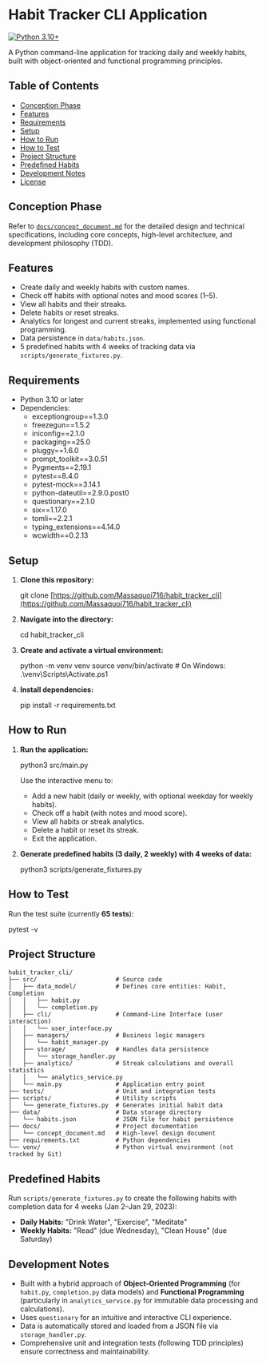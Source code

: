 # Habit Tracker CLI Application

[![Python 3.10+](https://img.shields.io/badge/Python-3.10%2B-blue.svg)](https://www.python.org/downloads/release/python-3100/)


A Python command-line application for tracking daily and weekly habits, built with object-oriented and functional programming principles.

## Table of Contents

* [Conception Phase](#conception-phase)
* [Features](#features)
* [Requirements](#requirements)
* [Setup](#setup)
* [How to Run](#how-to-run)
* [How to Test](#how-to-test)
* [Project Structure](#project-structure)
* [Predefined Habits](#predefined-habits)
* [Development Notes](#development-notes)
* [License](#license)

## Conception Phase

Refer to [`docs/concept_document.md`](./docs/concept_document.md) for the detailed design and technical specifications, including core concepts, high-level architecture, and development philosophy (TDD).

## Features

* Create daily and weekly habits with custom names.
* Check off habits with optional notes and mood scores (1–5).
* View all habits and their streaks.
* Delete habits or reset streaks.
* Analytics for longest and current streaks, implemented using functional programming.
* Data persistence in `data/habits.json`.
* 5 predefined habits with 4 weeks of tracking data via `scripts/generate_fixtures.py`.

## Requirements

- Python 3.10 or later
- Dependencies:
  - exceptiongroup==1.3.0
  - freezegun==1.5.2
  - iniconfig==2.1.0
  - packaging==25.0
  - pluggy==1.6.0
  - prompt_toolkit==3.0.51
  - Pygments==2.19.1
  - pytest==8.4.0
  - pytest-mock==3.14.1
  - python-dateutil==2.9.0.post0
  - questionary==2.1.0
  - six==1.17.0
  - tomli==2.2.1
  - typing_extensions==4.14.0
  - wcwidth==0.2.13

## Setup

1.  **Clone this repository:**
    
    git clone [https://github.com/Massaquoi716/habit_tracker_cli](https://github.com/Massaquoi716/habit_tracker_cli)
    
2.  **Navigate into the directory:**
    
    cd habit_tracker_cli
    
3.  **Create and activate a virtual environment:**
    
    python -m venv venv
    source venv/bin/activate  # On Windows: .\venv\Scripts\Activate.ps1
    
4.  **Install dependencies:**
    
    pip install -r requirements.txt
    

## How to Run

1.  **Run the application:**
    
    python3 src/main.py
    
    Use the interactive menu to:
    * Add a new habit (daily or weekly, with optional weekday for weekly habits).
    * Check off a habit (with notes and mood score).
    * View all habits or streak analytics.
    * Delete a habit or reset its streak.
    * Exit the application.

2.  **Generate predefined habits (3 daily, 2 weekly) with 4 weeks of data:**
    
    python3 scripts/generate_fixtures.py
    

## How to Test

Run the test suite (currently **65 tests**):


pytest -v


## Project Structure

```
habit_tracker_cli/
├── src/                      # Source code
│   ├── data_model/           # Defines core entities: Habit, Completion
│   │   ├── habit.py
│   │   └── completion.py
│   ├── cli/                  # Command-Line Interface (user interaction)
│   │   └── user_interface.py
│   ├── managers/             # Business logic managers
│   │   └── habit_manager.py
│   ├── storage/              # Handles data persistence
│   │   └── storage_handler.py
│   ├── analytics/            # Streak calculations and overall statistics
│   │   └── analytics_service.py
│   └── main.py               # Application entry point
├── tests/                    # Unit and integration tests
├── scripts/                  # Utility scripts
│   └── generate_fixtures.py  # Generates initial habit data
├── data/                     # Data storage directory
│   └── habits.json           # JSON file for habit persistence
├── docs/                     # Project documentation
│   └── concept_document.md   # High-level design document
├── requirements.txt          # Python dependencies
└── venv/                     # Python virtual environment (not tracked by Git)
```

## Predefined Habits

Run `scripts/generate_fixtures.py` to create the following habits with completion data for 4 weeks (Jan 2–Jan 29, 2023):

  * **Daily Habits:** "Drink Water", "Exercise", "Meditate"
  * **Weekly Habits:** "Read" (due Wednesday), "Clean House" (due Saturday)

## Development Notes

  * Built with a hybrid approach of **Object-Oriented Programming** (for `habit.py`, `completion.py` data models) and **Functional Programming** (particularly in `analytics_service.py` for immutable data processing and calculations).
  * Uses `questionary` for an intuitive and interactive CLI experience.
  * Data is automatically stored and loaded from a JSON file via `storage_handler.py`.
  * Comprehensive unit and integration tests (following TDD principles) ensure correctness and maintainability.

